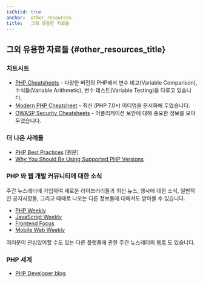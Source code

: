 ```yaml
---
isChild: true
anchor:  other_resources
title:   그외 유용한 자료들
---
```


## 그외 유용한 자료들 {#other_resources_title}

### 치트시트

* [PHP Cheatsheets](https://phpcheatsheets.com/) - 다양한 버전의 PHP에서 변수 비교(Variable Comparison),
수식들(Variable Arithmetic), 변수 테스트(Variable Testing)을 다루고 있습니다.
* [Modern PHP Cheatsheet](https://github.com/smknstd/modern-php-cheatsheet) - 최신 (PHP 7.0+) 이디엄을 문서화해 두었습니다.
* [OWASP Security Cheatsheets](https://owasp.org/www-project-cheat-sheets/) - 어플리케이션 보안에 대해 중요한 정보를 모아두었습니다.

### 더 나은 사례들

* [PHP Best Practices](http://www.meye.net/php-best-practices/) [[원문]](https://phpbestpractices.org/)
* [Why You Should Be Using Supported PHP Versions](https://kinsta.com/blog/php-versions/)

### PHP 와 웹 개발 커뮤니티에 대한 소식

주간 뉴스레터에 가입하여 새로운 라이브러리들과 최신 뉴스, 행사에 대한 소식, 일반적인 공지사항들,
그리고 때때로 나오는 다른 정보들에 대해서도 받아볼 수 있습니다.

* [PHP Weekly](https://www.phpweekly.com)
* [JavaScript Weekly](https://javascriptweekly.com/)
* [Frontend Focus](https://frontendfoc.us/)
* [Mobile Web Weekly](https://mobiledevweekly.com/)

여러분이 관심있어할 수도 있는 다른 플랫폼에 관한 주간 뉴스레터의 [목록](https://github.com/jondot/awesome-weekly) 도 있습니다.

### PHP 세계

* [PHP Developer blog](https://blog.phpdeveloper.org/)
